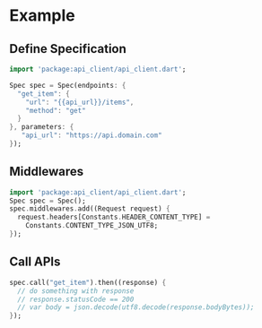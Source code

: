 # Example

## Define Specification

```dart
import 'package:api_client/api_client.dart';

Spec spec = Spec(endpoints: {
  "get_item": {
    "url": "{{api_url}}/items",
    "method": "get"
  }
}, parameters: {
   "api_url": "https://api.domain.com"
});
```

## Middlewares

```dart
import 'package:api_client/api_client.dart';
Spec spec = Spec();
spec.middlewares.add((Request request) {
  request.headers[Constants.HEADER_CONTENT_TYPE] =
    Constants.CONTENT_TYPE_JSON_UTF8;
});
```

## Call APIs

```dart
spec.call("get_item").then((response) {
  // do something with response
  // response.statusCode == 200
  // var body = json.decode(utf8.decode(response.bodyBytes));
});
```